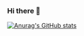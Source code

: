 ### Hi there 👋
[![Anurag's GitHub stats](https://github-readme-stats.vercel.app/api?username=Edison-Ba)](https://github.com/anuraghazra/github-readme-stats)



<!--
**Edison-Ba/Edison-Ba** is a ✨ _special_ ✨ repository because its `README.md` (this file) appears on your GitHub profile.

Here are some ideas to get you started:

- 🔭 I’m currently working on ...
- 🌱 I’m currently learning ...
- 👯 I’m looking to collaborate on ...
- 🤔 I’m looking for help with ...
- 💬 Ask me about ...
- 📫 How to reach me: ...
- 😄 Pronouns: ...
- ⚡ Fun fact: ...
-->
